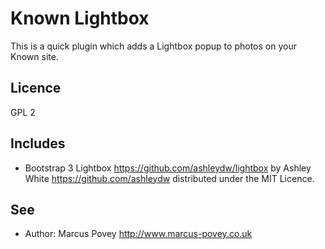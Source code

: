 Known Lightbox
==============

This is a quick plugin which adds a Lightbox popup to photos on your Known site.

Licence
-------

GPL 2

Includes
--------

* Bootstrap 3 Lightbox <https://github.com/ashleydw/lightbox> by Ashley White <https://github.com/ashleydw> distributed under the MIT Licence.

See
---

* Author: Marcus Povey http://www.marcus-povey.co.uk
